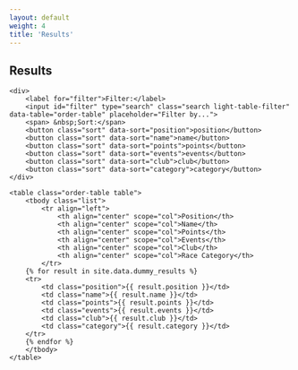 ```yaml
---
layout: default
weight: 4
title: 'Results'
---
```


## Results

<div id="results">

	<div>
		<label for="filter">Filter:</label>
		<input id="filter" type="search" class="search light-table-filter" data-table="order-table" placeholder="Filter by...">
		<span> &nbsp;Sort:</span>
		<button class="sort" data-sort="position">position</button>
		<button class="sort" data-sort="name">name</button>
		<button class="sort" data-sort="points">points</button>
		<button class="sort" data-sort="events">events</button>
		<button class="sort" data-sort="club">club</button>
		<button class="sort" data-sort="category">category</button>
	</div>

	<table class="order-table table">
		<tbody class="list">
			<tr align="left">
				<th align="center" scope="col">Position</th>
				<th align="center" scope="col">Name</th>
				<th align="center" scope="col">Points</th>
				<th align="center" scope="col">Events</th>
				<th align="center" scope="col">Club</th>
				<th align="center" scope="col">Race Category</th>
			</tr>
		{% for result in site.data.dummy_results %}
		<tr>
			<td class="position">{{ result.position }}</td>
			<td class="name">{{ result.name }}</td>
			<td class="points">{{ result.points }}</td>
			<td class="events">{{ result.events }}</td>
			<td class="club">{{ result.club }}</td>
			<td class="category">{{ result.category }}</td>
		</tr>
		{% endfor %}
		</tbody>
	</table>

</div>